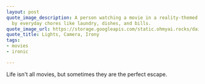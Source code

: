 ```yaml
---
layout: post
quote_image_description: A person watching a movie in a reality-themed cinema surrounded
  by everyday chores like laundry, dishes, and bills.
quote_image_url: https://storage.googleapis.com/static.ohmyai.rocks/daily/2024-02-21.jpg
quote_title: Lights, Camera, Irony
tags:
- movies
- ironic

---
```


Life isn't all movies, but sometimes they are the perfect escape.